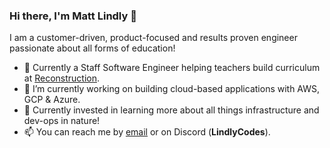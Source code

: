 ### Hi there, I'm Matt Lindly 👋

I am a customer-driven, product-focused and results proven engineer passionate about all forms of education!

- 👔 Currently a Staff Software Engineer helping teachers build curriculum at [Reconstruction](https://www.reconstruction.us/).
- 🔭 I’m currently working on building cloud-based applications with AWS, GCP & Azure.
- 🌱 Currently invested in learning more about all things infrastructure and dev-ops in nature!
- 📫 You can reach me by [email](mailto:matt@lindly.dev) or on Discord (**LindlyCodes**).
